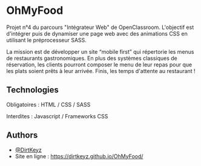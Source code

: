 
# OhMyFood

Projet n°4 du parcours "Intégrateur Web" de OpenClassroom. L'objectif est d'intégrer puis de dynamiser une page web avec des animations CSS en utilisant le préprocesseur SASS.

La mission est de développer un site “mobile first” qui répertorie les menus de restaurants gastronomiques. En plus des systèmes classiques de réservation, les clients pourront composer le menu de leur repas pour que les plats soient prêts à leur arrivée. Finis, les temps d'attente au restaurant !

## Technologies

Obligatoires : HTML / CSS / SASS

Interdites : Javascript / Frameworks CSS


## Authors

- [@DirtKeyz](https://www.github.com/DirtKeyz)
- Site en ligne : https://dirtkeyz.github.io/OhMyFood/

